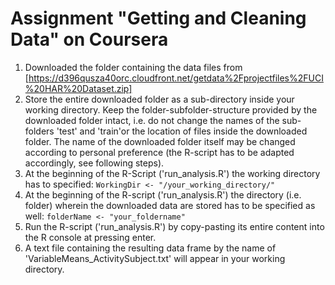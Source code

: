 # Assignment "Getting and Cleaning Data" on Coursera

1. Downloaded the folder containing the data files from [https://d396qusza40orc.cloudfront.net/getdata%2Fprojectfiles%2FUCI%20HAR%20Dataset.zip] 
2. Store the entire downloaded folder as a sub-directory inside your working directory. Keep the folder-subfolder-structure 
provided by the downloaded folder intact, i.e. do not change the names of the sub-folders 'test' and 'train'or the location of files inside the downloaded 
folder. The name of the downloaded folder itself may be changed according to personal preference (the R-script has to be adapted accordingly, see 
following steps).
3. At the beginning of the R-Script ('run_analysis.R') the working directory has to specified: 
`WorkingDir <- "/your_working_directory/"`
4. At the beginning of the R-script ('run_analysis.R') the directory (i.e. folder) wherein the downloaded data are stored has to be 
specified as well: 
`folderName <- "your_foldername"`
5. Run the R-script ('run_analysis.R') by copy-pasting its entire content into the R console at pressing enter. 
6. A text file containing the resulting data frame by the name of 'VariableMeans_ActivitySubject.txt' will appear in your working directory.

